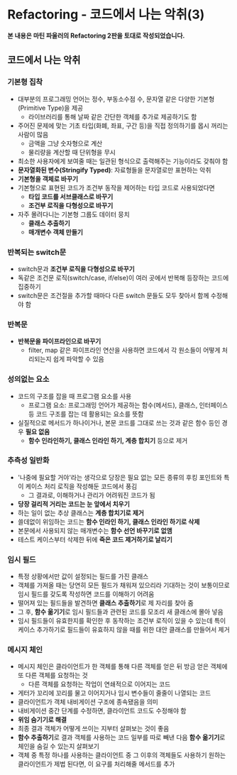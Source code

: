 # Refactoring - 코드에서 나는 악취(3)

**본 내용은 마틴 파울러의 Refactoring 2판을 토대로 작성되었습니다.**



## 코드에서 나는 악취

### 기본형 집착

* 대부분의 프로그래밍 언어는 정수, 부동소수점 수, 문자열 같은 다양한 기본형(Primitive Type)을 제공
  * 라이브러리를 통해 날짜 같은 간단한 객체를 추가로 제공하기도 함
* 주어진 문제에 맞는 기초 타입(화폐, 좌표, 구간 등)을 직접 정의하기를 몹시 꺼리는 사람이 많음
  * 금액을 그냥 숫자형으로 계산
  * 물리량을 계산할 때 단위형을 무시
* 최소한 사용자에게 보여줄 때는 일관된 형식으로 출력해주는 기능이라도 갖춰야 함
* **문자열화된 변수(Stringify Typed)**: 자료형들을 문자열로만 표현하는 악취
* **기본형을 객체로 바꾸기**
* 기본형으로 표현된 코드가 조건부 동작을 제어하는 타입 코드로 사용되었다면
  * **타입 코드를 서브클래스로 바꾸기**
  * **조건부 로직을 다형성으로 바꾸기**
* 자주 몰려다니는 기본형 그룹도 데이터 뭉치
  * **클래스 추출하기**
  * **매개변수 객체 만들기**



### 반복되는 switch문

* switch문과 **조건부 로직을 다형성으로 바꾸기**
* 독같은 조건문 로직(switch/case, if/else)이 여러 곳에서 반복해 등장하는 코드에 집중하기
* switch문은 조건절을 추가할 때마다 다른 switch 문들도 모두 찾아서 함께 수정해야 함



### 반복문

* **반복문을 파이프라인으로 바꾸기**
  * filter, map 같은 파이프라인 연산을 사용하면 코드에서 각 원소들이 어떻게 처리되는지 쉽게 파악할 수 있음



### 성의없는 요소

* 코드의 구조를 잡을 때 프로그램 요소를 사용
  * 프로그램 요소: 프로그래밍 언어가 제공하는 함수(메서드), 클래스, 인터페이스 등 코드 구조를 잡는 데 활용되는 요소를 뜻함
* 실질적으로 메서드가 하나이거나, 본문 코드를 그대로 쓰는 것과 같은 함수 등인 경우 **필요 없음**
  * **함수 인라인하기, 클래스 인라인 하기, 계층 합치기** 등으로 제거



### 추측성 일반화

* '나중에 필요할 거야'라는 생각으로 당장은 필요 없는 모든 종류의 후킹 포인트와 특이 케이스 처리 로직을 작성해둔 코드에서 풍김
  * 그 결과로, 이해하거나 관리가 어려워진 코드가 됨
* **당장 걸리적 거리는 코드는 눈 앞에서 치우기**
* 하는 일이 없는 추상 클래스는 **계층 합치기로 제거**
* 쓸데없이 위임하는 코드는 **함수 인라인 하기, 클래스 인라인 하기로 삭제**
* 본문에서 사용되지 않는 매개변수는 **함수 선언 바꾸기로 없앰**
* 테스트 케이스부터 삭제한 뒤에 **죽은 코드 제거하기로 날리기**



### 임시 필드

* 특정 상황에서만 값이 설정되는 필드를 가진 클래스
* 객체를 가져올 때는 당연히 모든 필드가 채워져 있으리라 기대하는 것이 보통이므로 임시 필드를 갖도록 작성하면 코드를 이해하기 어려움
* 떨어져 있는 필드들을 발견하면 **클래스 추출하기**로 제 자리를 찾아 줌
* 그 후, **함수 옮기기**로 임시 필드들과 관련된 코드를 모조리 새 클래스에 몰아 넣음
* 임시 필드들이 유효한지를 확인한 후 동작하는 조건부 로직이 있을 수 있는데 특이 케이스 추가하기로 필드들이 유효하지 않을 때를 위한 대안 클래스를 만들어서 제거



### 메시지 체인

* 메시지 체인은 클라이언트가 한 객체를 통해 다른 객체를 얻은 뒤 방금 얻은 객체에 또 다른 객체를 요청하는 것
  * 다른 객체를 요청하는 작업이 연쇄적으로 이어지는 코드
* 게터가 꼬리에 꼬리를 물고 이어지거나 임시 변수들이 줄줄이 나열되는 코드
* 클라이언트가 객체 내비게이션 구조에 종속됐음을 의미
* 내비게이션 중간 단계를 수정하면, 클라이언트 코드도 수정해야 함
* **위임 숨기기로 해결**
* 최종 결과 객체가 어떻게 쓰이는 지부터 살펴보는 것이 좋음
* **함수 추출하기**로 결과 객체를 사용하는 코드 일부를 따로 빼낸 다음 **함수 옮기기**로 체인을 숨길 수 있는지 살펴보기
* 객체 중 특정 하나를 사용하는 클라이언트 중 그 이후의 객체들도 사용하기 원하는 클라이언트가 제법 된다면, 이 요구를 처리해줄 메서드를 추가